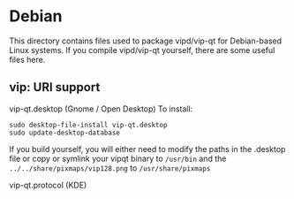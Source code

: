 
Debian
====================
This directory contains files used to package vipd/vip-qt
for Debian-based Linux systems. If you compile vipd/vip-qt yourself, there are some useful files here.

## vip: URI support ##


vip-qt.desktop  (Gnome / Open Desktop)
To install:

	sudo desktop-file-install vip-qt.desktop
	sudo update-desktop-database

If you build yourself, you will either need to modify the paths in
the .desktop file or copy or symlink your vipqt binary to `/usr/bin`
and the `../../share/pixmaps/vip128.png` to `/usr/share/pixmaps`

vip-qt.protocol (KDE)

